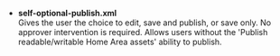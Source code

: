 *   **self-optional-publish.xml**  
    Gives the user the choice to edit, save and publish, or save only. No approver intervention is
    required. Allows users without the 'Publish readable/writable Home Area assets'
    ability to publish.
